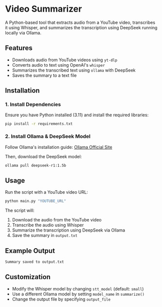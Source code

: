 # Video Summarizer

A Python-based tool that extracts audio from a YouTube video, transcribes it using Whisper, and summarizes the transcription using DeepSeek running locally via Ollama.

## Features

- Downloads audio from YouTube videos using `yt-dlp`
- Converts audio to text using OpenAI's `whisper`
- Summarizes the transcribed text using `ollama` with DeepSeek
- Saves the summary to a text file

## Installation

### 1. Install Dependencies

Ensure you have Python installed (3.11) and install the required libraries:

```bash
pip install -r requirements.txt
```

### 2. Install Ollama & DeepSeek Model

Follow Ollama's installation guide: [Ollama Official Site](https://ollama.com/)

Then, download the DeepSeek model:

```bash
ollama pull deepseek-r1:1.5b
```

## Usage

Run the script with a YouTube video URL:

```bash
python main.py "YOUTUBE_URL"
```

The script will:

1. Download the audio from the YouTube video
2. Transcribe the audio using Whisper
3. Summarize the transcription using DeepSeek via Ollama
4. Save the summary in `output.txt`

## Example Output

```bash
Summary saved to output.txt
```

## Customization

- Modify the Whisper model by changing `stt_model` (default: `small`)
- Use a different Ollama model by setting `model_name` in `summarize()`
- Change the output file by specifying `output_file`

##


